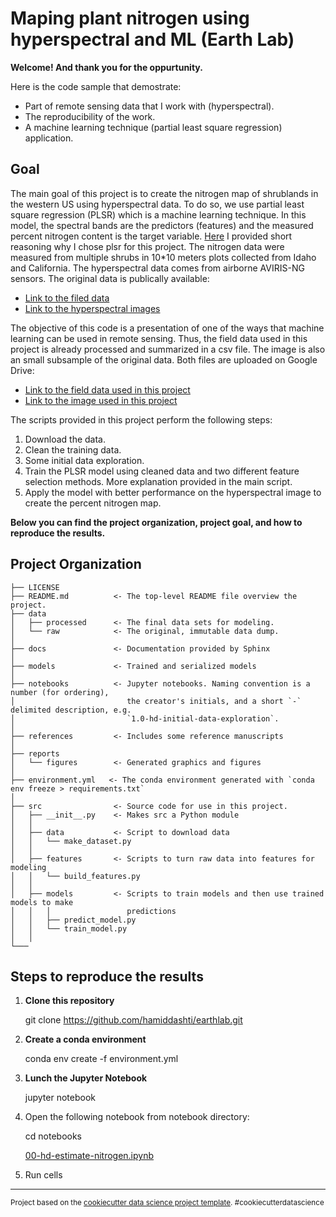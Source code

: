 Maping plant nitrogen using hyperspectral and ML (Earth Lab)
==============================

**Welcome! And thank you for the oppurtunity.**

Here is the code sample that demostrate:

* Part of remote sensing data that I work with (hyperspectral).
* The reproducibility of the work.
* A machine learning technique (partial least square regression) application.

Goal
------------

The main goal of this project is to create the nitrogen map of shrublands in the western US using hyperspectral data. To do so, we use partial least square regression (PLSR) which is a machine learning technique. In this model, the spectral bands are the predictors (features) and the measured percent nitrogen content is the target variable. [Here](https://github.com/hamiddashti/earthlab/blob/main/references/Short%20answer%20on%20why%20plsr.pdf) I provided short reasoning why I chose plsr for this project. The nitrogen data were measured from multiple shrubs in  10*10 meters plots collected from Idaho and California. The hyperspectral data comes from airborne AVIRIS-NG sensors. The original data is publically available:

* [Link to the filed data](https://daac.ornl.gov/VEGETATION/guides/Idaho_field_shrub_data.html)
* [Link to the hyperspectral images](https://daac.ornl.gov/VEGETATION/guides/AVIRIS-NG_Data_Idaho.html)

The objective of this code is a presentation of one of the ways that machine learning can be used in remote sensing. Thus, the field data used in this project is already processed and summarized in a csv file. The image is also an small subsample of the original data. Both files are uploaded on Google Drive:

* [Link to the field data used in this project](https://drive.google.com/file/d/1UOEeyzHW-h0el2Qzk1o7BiSsqT8f8ax2/view?usp=sharing)
* [Link to the image used in this project](https://drive.google.com/file/d/1XZMnMvglfqABTA3oVaJGUM3X-qV1uOqa/view?usp=sharing)

The scripts provided in this project perform the following steps:

1. Download the data.
2. Clean the training data.
3. Some initial data exploration.
4. Train the PLSR model using cleaned data and two different feature selection methods. More explanation provided in the main script.
5. Apply the model with better performance on the hyperspectral image to create the percent nitrogen map.


**Below you can find the project organization, project goal, and how to reproduce the results.**

Project Organization
------------

    ├── LICENSE
    ├── README.md          <- The top-level README file overview the project.
    ├── data
    │   ├── processed      <- The final data sets for modeling.
    │   └── raw            <- The original, immutable data dump.
    │
    ├── docs               <- Documentation provided by Sphinx
    │
    ├── models             <- Trained and serialized models
    │
    ├── notebooks          <- Jupyter notebooks. Naming convention is a number (for ordering),
    │                         the creator's initials, and a short `-` delimited description, e.g.
    │                         `1.0-hd-initial-data-exploration`.
    │
    ├── references         <- Includes some reference manuscripts
    │
    ├── reports            
    │   └── figures        <- Generated graphics and figures
    │
    ├── environment.yml   <- The conda environment generated with `conda env freeze > requirements.txt`
    │
    ├── src                <- Source code for use in this project.
    │   ├── __init__.py    <- Makes src a Python module
    │   │
    │   ├── data           <- Script to download data
    │   │   └── make_dataset.py
    │   │
    │   ├── features       <- Scripts to turn raw data into features for modeling
    │   │   └── build_features.py
    │   │
    │   ├── models         <- Scripts to train models and then use trained models to make
    │   │   │                 predictions
    │   │   ├── predict_model.py
    │   │   └── train_model.py
    │   │
    └─── 

Steps to reproduce the results
----------

1. **Clone this repository**

    git clone <https://github.com/hamiddashti/earthlab.git>
2. **Create a conda environment**
    
    conda env create -f environment.yml

3. **Lunch the Jupyter Notebook**

    jupyter notebook
4. Open the following notebook from notebook directory:
    
    cd notebooks
    
    [00-hd-estimate-nitrogen.ipynb](notebooks/00-hd-estimate-nitrogen.ipynb)
5. Run cells
    
--------

<p><small>Project based on the <a target="_blank" href="https://drivendata.github.io/cookiecutter-data-science/">cookiecutter data science project template</a>. #cookiecutterdatascience</small></p>

